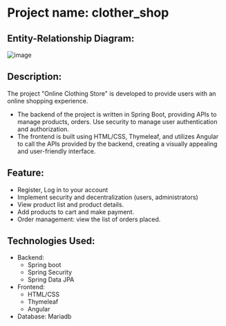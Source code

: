 # Project name: clother_shop
## Entity-Relationship Diagram:
![image](https://github.com/trungthinh2k2/clother_shop/assets/89030667/13516110-5038-439e-9281-7900a9b9e038)

## Description: 
 The project "Online Clothing Store" is developed to provide users with an online shopping experience. 
 - The backend of the project is written in Spring Boot, providing APIs to manage products, orders. Use security to manage user authentication and authorization.
 - The frontend is built using HTML/CSS, Thymeleaf, and utilizes Angular to call the APIs provided by the backend, creating a visually appealing and user-friendly interface.
## Feature:
- Register, Log in to your account
- Implement security and decentralization (users, administrators)
- View product list and product details.
- Add products to cart and make payment.
- Order management: view the list of orders placed.
## Technologies Used:
- Backend:
  * Spring boot
  * Spring Security
  * Spring Data JPA
- Frontend:
  * HTML/CSS
  * Thymeleaf
  * Angular
- Database: Mariadb
